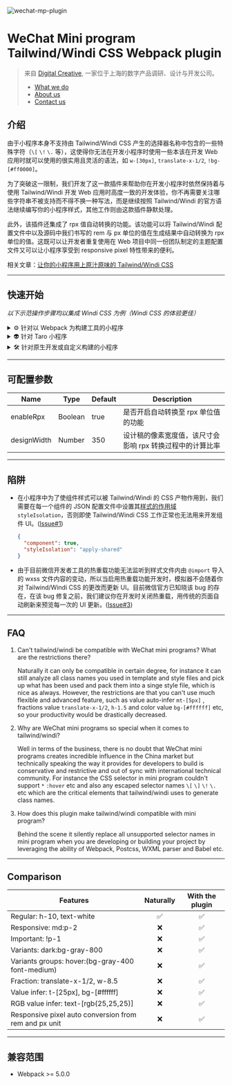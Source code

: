 ![wechat-mp-plugin](https://user-images.githubusercontent.com/3030587/158826917-30c79222-b79d-4857-88f9-7e4184d1e771.jpg)

# WeChat Mini program Tailwind/Windi CSS Webpack plugin

> 来自 [Digital Creative](https://digitalcreative.cn/), 一家位于上海的数字产品调研、设计与开发公司。
> - [What we do](https://en.digitalcreative.cn/what-we-do/)
> - [About us](https://en.digitalcreative.cn/about)
> - [Contact us](https://en.digitalcreative.cn/contact)

## 介绍

由于小程序本身不支持由 Tailwind/Windi CSS 产生的选择器名称中包含的一些特殊字符（`\[` `\!` `\.` 等），这使得你无法在开发小程序时使用一些本该在开发 Web 应用时就可以使用的很实用且灵活的语法，如 `w-[30px]`, `translate-x-1/2`, `!bg-[#ff0000]`。

为了突破这一限制，我们开发了这一款插件来帮助你在开发小程序时依然保持着与使用 Tailwind/Windi 开发 Web 应用时高度一致的开发体验，你不再需要关注哪些字符串不被支持而不得不换一种写法，而是继续按照 Tailwind/Windi 的官方语法继续编写你的小程序样式，其他工作则由这款插件静默处理。

此外，该插件还集成了 rpx 值自动转换的功能。该功能可以将 Tailwind/Windi 配置文件中以及源码中我们书写的 rem 与 px 单位的值在生成结果中自动转换为 rpx 单位的值。这既可以让开发者重复使用在 Web 项目中同一份团队制定的主题配置文件又可以让小程序享受到 responsive pixel 特性带来的便利。

相关文章：[让你的小程序用上原汁原味的 Tailwind/Windi CSS](https://juejin.cn/post/7093809282272985119/)

- - -
## 快速开始

*以下示范操作步骤均以集成 Windi CSS 为例（Windi CSS 的体验更佳）*

<details>

<summary>⚙️ 针对以 Webpack 为构建工具的小程序</summary>

### 基于 MPX 框架（典型的 Webpack 类小程序示范）

[MPX](https://mpxjs.cn/), 一款具有优秀开发体验和深度性能优化的增强型跨端小程序框架。

#### 安装 windicss-webpack-plugin

```sh
npm i windicss-webpack-plugin -D
```

> 可参考 Windi CSS [官方文档](https://windicss.org/integrations/webpack.html)了解更多细节

#### 安装 @dcasia/mini-program-tailwind-webpack-plugin

```sh
npm i @dcasia/mini-program-tailwind-webpack-plugin -D
```

#### 新建 Windi CSS 配置文件

在项目根目录新建 Windi CSS 配置文件

```javascript
//windi.config.js
export default {
  //...
  prefixer: false,
  extract: {
    // 将 .mpx 文件纳入范围（其余 Webpack 类小程序根据项目本身的文件后缀酌情设置）
    include: ['src/**/*.{css,html,mpx}'],
    // 忽略部分文件夹
    exclude: ['node_modules', '.git', 'dist']
  },
  corePlugins: {
    // 禁用掉在小程序环境中不可能用到的 plugins
    container: false
  }
  //...
}
```

#### 更新 webpack 配置文件

```javascript
//webpack.base.conf.js
const WindiCSSWebpackPlugin = require("windicss-webpack-plugin");
const MiniProgramTailwindWebpackPlugin = require("@dcasia/mini-program-tailwind-webpack-plugin")

module.exports = {
  //...
  plugins: [
    new WindiCSSWebpackPlugin(),
    new MiniProgramTailwindWebpackPlugin({
      enableRpx: true,
      designWidth: 350
    })
  ]
}
```

#### 在 app.mpx 中引入 Windi CSS 的产物

```html
<style src="windi-utilities.css"></style>
```
  
*对于其余 Webpack 类小程序，可参考类似的方式在入口的样式文件中引入 `windi-utilities.wxss` 即可*

#### 完成
开始享受在小程序项目中由 Windi CSS 带来的高效开发体验 🎉

#### 案例
[MPX 集成案例](./examples/mpx)
  
</details>

<details>

<summary>👽 针对 Taro 小程序</summary>

### 基于 Taro 小程序

[Taro](https://taro.jd.com/), 多端统一开发解决方案

#### 安装 @dcasia/mini-program-tailwind-webpack-plugin

```other
npm i @dcasia/mini-program-tailwind-webpack-plugin -D
```

#### 使用 Taro 插件

```javascript
// config/index.js
const config = {
  plugins: [
    ['@dcasia/mini-program-tailwind-webpack-plugin/dist/taro', {
      // ...options
    }]
  ]
}
```

#### 新建 Windi CSS 配置文件

在项目根目录新建 Windi CSS 配置文件

```javascript
// windi.config.js
export default {
  prefixer: false,
  extract: {
    // 忽略部分文件夹
    exclude: ['node_modules', '.git', 'dist']
  },
  corePlugins: {
    // 禁用掉在小程序环境中不可能用到的 plugins
    container: false
  }
}
```

> Tailwind CSS 配置文件同样适用，详情可参考：[Windi CSS 配置说明](https://windicss.org/guide/configuration.html)

#### 在 app.js/app.ts 中引入 Windi CSS 的产物

```javascript
// app.js/app.ts
import 'windi.css';
```

#### 完成

开始享受在 Taro 中由 Windi CSS 带来的高效开发体验 🎉

#### Taro 插件可配置参数

| 名称                 | 类型      | 默认值   | 描述                                       |
| ------------------ | ------- | ----- | ---------------------------------------- |
| enableWindiCSS     | Boolean | true  | 是否开启插件自带的 Windi CSS                      |
| windiCSSConfigFile | String  | null  | 必要时手动设置 Windi CSS 的路径                    |
| enableRpx          | Boolean | false | 是否开启自动转换至 rpx 单位值的功能（由于 Taro 自带该功能，默认关闭） |
| designWidth        | Number  | 375   | 设计稿的像素宽度值，该尺寸会影响 rpx 转换过程中的计算比率          |
| enableDebugLog     | Boolean | false | 是否开启打印本插件的内部运行日志                         |

*所有参数均为非必填*

</details>

<details>

<summary>🛠 针对原生开发或自定义构建的小程序</summary>

### 基于原生开发或自定义构建工具的小程序
  
无论你的项目基于什么 bundler 或 task runner 工具进行开发，只要有一个可编程的文件监听与处理服务便可以进行自定义实现。但这里需要明确的一点是，若要想在以原生开发模式的基础之上去集成本插件的功能，我们需要去额外的启动一套可编程的文件监听处理服务，这个服务通常由配置好的 Webpack, Gulp 等第三方工具完成。但如果你是通过 Tailwind/Windi CSS 官方的 CLI 进行小程序 UI 开发，那遗憾的是由于该 CLI 不支持插件机制而且不可能支持对于模板文件的修改，所以无法进行实现自定义。

我们将核心功能解耦并打包进了 `dist/universal-handler.js` 文件中，若你想在自定义的构建工具中集成本插件的核心功能，可以在工作流逻辑中引入 `universal-handler`：

```javascript
const { handleSource } = require('@dcasia/mini-program-tailwind-webpack-plugin/universal-handler')
```

随后处理 template:
```javascript
const rawContent = '<view class="w-10 h-[0.5px] text-[#ffffff]"></view>'
const handledTemplate = handleSource('template', rawContent, options) // 'template' 为常量，设置文件类型为模板文件
```

处理 style:
```javascript
const rawContent = '.h-\\[0\\.5px\\] {height: 0.5px;}'
const handledStyle = handleSource('style', rawContent, options) // 'style' 为常量，设置文件类型为样式文件
```

此后你便可以将处理过的字符串返回至工作流原本的流程中来生成最终的文件。

> 对于自定义实现过程中涉及到其他方面的细节可参考[小程序集成 Windi CSS 的自定义实现](https://juejin.cn/post/7093809282272985119#heading-5)

#### 案例
[原生小程序集成案例（基于 Gulp）](./examples/native)

</details>

- - -
## 可配置参数

| Name        | Type    | Default | Description                                               |
| ----------- | ------- | ------- | --------------------------------------------------------- |
| enableRpx   | Boolean | true    | 是否开启自动转换至 rpx 单位值的功能                       |
| designWidth | Number  | 350     | 设计稿的像素宽度值，该尺寸会影响 rpx 转换过程中的计算比率 |

- - -

## 陷阱
- 在小程序中为了使组件样式可以被 Tailwind/Windi 的 CSS 产物作用到，我们需要在每一个组件的 JSON 配置文件中设置其[样式的作用域](https://developers.weixin.qq.com/miniprogram/dev/framework/custom-component/wxml-wxss.html#%E7%BB%84%E4%BB%B6%E6%A0%B7%E5%BC%8F%E9%9A%94%E7%A6%BB) `styleIsolation`，否则即使 Tailwind/Windi CSS 工作正常也无法用来开发组件 UI。([Issue#1](https://github.com/dcasia/wechat-mini-program-tailwind/issues/1))
    ```json
    {
      "component": true,
      "styleIsolation": "apply-shared"
    }
    ```
- 由于目前微信开发者工具的热重载功能无法监听到样式文件内由 `@import` 导入的 wxss 文件内容的变动，所以当启用热重载功能开发时，模拟器不会随着你对 Tailwind/Windi CSS 的更改而更新 UI。目前微信官方已知晓该 bug 的存在，在该 bug 修复之前，我们建议你在开发时关闭热重载，用传统的页面自动刷新来预览每一次的 UI 更新。([Issue#3](https://github.com/dcasia/wechat-mini-program-tailwind/issues/3))

- - -

## FAQ

1. Can't tailwind/windi be compatible with WeChat mini programs? What are the restrictions there?

   Naturally it can only be compatible in certain degree, for instance it can still analyze all class names you used in template and style files and pick up what has been used and pack them into a singe style file, which is nice as always. However, the restrictions are that you can't use much flexible and advanced feature, such as value auto-infer `mt-[5px]` , fractions value `translate-x-1/2`, `h-1.5` and color value `bg-[#ffffff]` etc, so your productivity would be drastically decreased.

2. Why are WeChat mini programs so special when it comes to tailwind/windi?

   Well in terms of the business, there is no doubt that WeChat mini programs creates incredible influence in the China market but technically speaking the way it provides for developers to build is conservative and restrictive and out of sync with international technical community. For instance the CSS selector in mini program couldn't support `*` `:hover` etc and also any escaped selector names `\[` `\]` `\!` `\.` etc which are the critical elements that tailwind/windi uses to generate class names.

3. How does this plugin make tailwind/windi compatible with mini program?

   Behind the scene it silently replace all unsupported selector names in mini program when you are developing or building your project by leveraging the ability of Webpack, Postcss, WXML parser and Babel etc.

- - -
## Comparison

| Features                                              | Naturally | With the plugin |
|-------------------------------------------------------|:---------:|:---------------:|
| Regular: h-10, text-white                             | ✅         | ✅               |
| Responsive: md:p-2                                    | ❌         | ✅               |
| Important: !p-1                                       | ❌         | ✅               |
| Variants: dark:bg-gray-800                            | ❌         | ✅               |
| Variants groups: hover:(bg-gray-400 font-medium)      | ❌         | ✅               |
| Fraction: translate-x-1/2, w-8.5                      | ❌         | ✅               |
| Value infer: t-[25px], bg-[#ffffff]                   | ❌         | ✅               |
| RGB value infer: text-[rgb(25,25,25)]                 | ❌         | ✅               |
| Responsive pixel auto conversion from rem and px unit | ❌         | ✅               |

- - -
## 兼容范围

- Webpack >= 5.0.0



